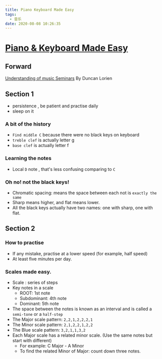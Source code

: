 ```yaml
---
title: Piano Keyboard Made Easy
tags:
  - 音乐
date: 2020-08-08 10:26:35
---
```


# [Piano & Keyboard Made Easy](https://www.pianoandkeyboardmadeeasy.com)

## Forward
[Understanding of music Seminars](https://understandingofmusic.com) By  Duncan Lorien

## Section 1

* persistence , be patient and practise daily
* sleep on it

### A bit of the history
* `Find middle C` because there were no black keys on keyboard
* `treble clef` is actually letter g
* `base clef` is actually letter f

### Learning the notes
* Local `D` note , that's less confusing comparing to `C`

### Oh no! not the black keys!
* Chromatic spacing: means the space between each not is `exactly the same` 
* Sharp means higher, and flat means lower.
* All the black keys actually have two names: one with sharp, one with flat.

## Section 2

### How to practise
* If any mistake, practise at a lower speed (for example, half speed)
* At least five minutes per day.

### Scales made easy.
* Scale : series of steps
* Key notes in a scale
    * ROOT: 1st note 
    * Subdominant: 4th note 
    * Dominant: 5th note 
* The space between the notes is known as an interval and is called a `semi-tone` or a `half-step`
* The Major scale pattern: `2,2,1,2,2,2,1`
* The Minor scale pattern: `2,1,2,2,1,2,2`
* The Blue scale pattern: `3,2,1,1,3,2`
* Each Major scale has a related minor scale. (Use the same notes but start with different)
    * For example: C Major - A Minor
    * To find the related Minor of Major: count down three notes.